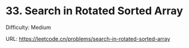 # 33. Search in Rotated Sorted Array

Difficulty: Medium

URL: https://leetcode.cn/problems/search-in-rotated-sorted-array

